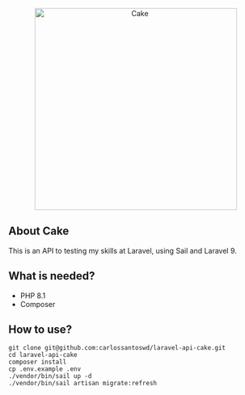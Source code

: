 <p align="center">
    <img src="https://img.rawpixel.com/s3fs-private/rawpixel_images/website_content/is11136-image-kwvygkzf.jpg?w=800&dpr=1&fit=default&crop=default&q=65&vib=3&con=3&usm=15&bg=F4F4F3&ixlib=js-2.2.1&s=6f4ba3d1372d3f606f5a114b07f4727d" width="400" alt="Cake">
</p>

## About Cake

This is an API to testing my skills at Laravel, using Sail and Laravel 9. 

## What is needed?
- PHP 8.1
- Composer

## How to use?

```
git clone git@github.com:carlossantoswd/laravel-api-cake.git
cd laravel-api-cake
composer install
cp .env.example .env
./vendor/bin/sail up -d
./vendor/bin/sail artisan migrate:refresh
```
